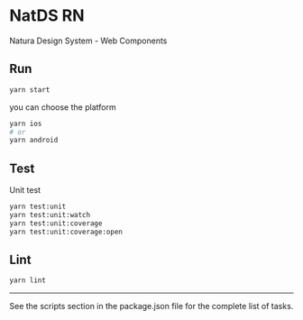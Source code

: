 # NatDS RN

Natura Design System - Web Components

## Run

```sh
yarn start
```
you can choose the platform

```sh
yarn ios
# or
yarn android
```

## Test

Unit test

```sh
yarn test:unit
yarn test:unit:watch
yarn test:unit:coverage
yarn test:unit:coverage:open
```

## Lint

```sh
yarn lint
```

***
See the scripts section in the package.json file for the complete list of tasks.
